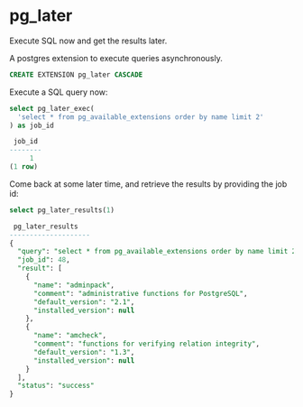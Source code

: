 # pg_later
Execute SQL now and get the results later.

A postgres extension to execute queries asynchronously. 

```sql
CREATE EXTENSION pg_later CASCADE
```

Execute a SQL query now:

```sql
select pg_later_exec(
  'select * from pg_available_extensions order by name limit 2'
) as job_id

 job_id 
--------
     1
(1 row)
```

Come back at some later time, and retrieve the results by providing the job id:

```sql
select pg_later_results(1)

 pg_later_results                                                                                                                                                                                       
--------------------
{
  "query": "select * from pg_available_extensions order by name limit 2",
  "job_id": 48,
  "result": [
    {
      "name": "adminpack",
      "comment": "administrative functions for PostgreSQL",
      "default_version": "2.1",
      "installed_version": null
    },
    {
      "name": "amcheck",
      "comment": "functions for verifying relation integrity",
      "default_version": "1.3",
      "installed_version": null
    }
  ],
  "status": "success"
}
```
